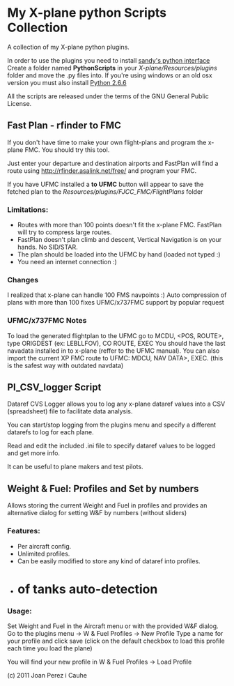 # My X-plane python Scripts Collection

A collection of my X-plane python plugins.

In order to use the plugins you need to install [sandy's python interface](http://www.xpluginsdk.org/python_interface_sdk100_downloads.htm)
Create a folder named **PythonScripts** in your *X-plane/Resources/plugins* folder and move the .py files into.
If you're using windows or an old osx version you must also install [Python 2.6.6](http://www.python.org/download/releases/2.6.6/)

All the scripts are released under the terms of the GNU General Public License.

## Fast Plan - rfinder to FMC

If you don't have time to make your own flight-plans and program the x-plane FMC. You should try this tool.

Just enter your departure and destination airports and FastPlan will find a route using http://rfinder.asalink.net/free/ and program your FMC.

If you have UFMC installed a **to UFMC** button will appear to save the fetched plan to the *Resources/plugins/FJCC_FMC/FlightPlans* folder

### Limitations:
* Routes with more than 100 points doesn't fit the x-plane FMC. FastPlan will try to compress large routes.
* FastPlan doesn't plan climb and descent, Vertical Navigation is on your hands. No SID/STAR.
* The plan should be loaded into the UFMC by hand (loaded not typed :) 
* You need an internet connection :)

### Changes
I realized that x-plane can handle 100 FMS navpoints :)
Auto compression of plans with more than 100 fixes
UFMC/x737FMC support by popular request

### UFMC/x737FMC Notes
To load the generated flightplan to the UFMC go to MCDU, <POS, ROUTE>, type ORIGDEST (ex: LEBLLFOV),  CO ROUTE, EXEC
You should have the last navadata installed in to x-plane (reffer to the UFMC manual).
You can also import the current XP FMC route to UFMC: MDCU, NAV DATA>, EXEC. (this is the safest way with outdated navdata)

## PI_CSV_logger Script

Dataref CVS Logger allows you to log any x-plane dataref values into a CSV (spreadsheet) file to facilitate data analysis.

You can start/stop logging from the plugins menu and specify a different datarefs to log for each plane.

Read and edit the included .ini file to specify dataref values to be logged and get more info.

It can be useful to plane makers and test pilots.

## Weight & Fuel: Profiles and Set by numbers 

Allows storing the current Weight and Fuel in profiles and provides an alternative dialog for setting W&F by numbers (without sliders) 

### Features:

* Per aircraft config.
* Unlimited profiles.
* Can be easily modified to store any kind of dataref into profiles.
* # of tanks auto-detection

### Usage:
Set Weight and Fuel in the Aircraft menu or with the provided W&F dialog.
Go to the plugins menu -> W & Fuel Profiles -> New Profile
Type a name for your profile and click save (click on the default checkbox to load this profile each time you load the plane)

You will find your new profile in W & Fuel Profiles -> Load Profile



(c) 2011 Joan Perez i Cauhe